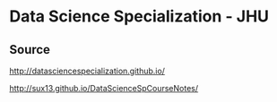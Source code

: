 # Data Science Specialization - JHU

## Source

http://datasciencespecialization.github.io/

http://sux13.github.io/DataScienceSpCourseNotes/
